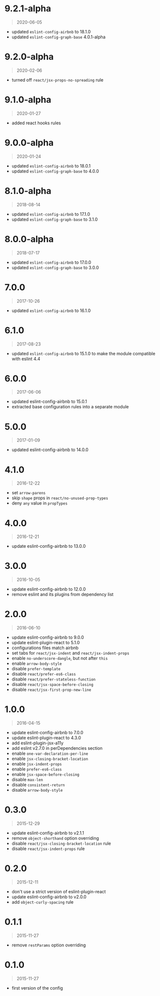 9.2.1-alpha
=====

> 2020-06-05

- updated `eslint-config-airbnb` to 18.1.0
- updated `eslint-config-graph-base` 4.0.1-alpha

9.2.0-alpha
=====

> 2020-02-06

- turned off `react/jsx-props-no-spreading` rule

9.1.0-alpha
=====

> 2020-01-27

- added react hooks rules

9.0.0-alpha
=====

> 2020-01-24

- updated `eslint-config-airbnb` to 18.0.1
- updated `eslint-config-graph-base` to 4.0.0

8.1.0-alpha
=====

> 2018-08-14

- updated `eslint-config-airbnb` to 17.1.0
- updated `eslint-config-graph-base` to 3.1.0

8.0.0-alpha
=====

> 2018-07-17

- updated `eslint-config-airbnb` to 17.0.0
- updated `eslint-config-graph-base` to 3.0.0

7.0.0
=====

> 2017-10-26

- updated `eslint-config-airbnb` to 16.1.0

6.1.0
=====

> 2017-08-23

- updated `eslint-config-airbnb` to 15.1.0 to make the module compatible with eslint 4.4

6.0.0
=====

> 2017-06-06

- updated eslint-config-airbnb to 15.0.1
- extracted base configuration rules into a separate module

5.0.0
=====

> 2017-01-09

- updated eslint-config-airbnb to 14.0.0

4.1.0
=====

> 2016-12-22

- set `arrow-parens`
- skip `shape` props in `react/no-unused-prop-types`
- deny `any` value in `propTypes`

4.0.0
=====

> 2016-12-21

- update eslint-config-airbnb to 13.0.0

3.0.0
=====

> 2016-10-05

- update eslint-config-airbnb to 12.0.0
- remove eslint and its plugins from dependency list

2.0.0
=====

> 2016-06-10

- update eslint-config-airbnb to 9.0.0
- update eslint-plugin-react to 5.1.0
- configurations files match airbnb
- set tabs for `react/jsx-indent` and `react/jsx-indent-props`
- enable `no-underscore-dangle`, but not after `this`
- enable `arrow-body-style`
- disable `prefer-template`
- disable `react/prefer-es6-class`
- disable `react/prefer-stateless-function`
- disable `react/jsx-space-before-closing`
- disable `react/jsx-first-prop-new-line`

1.0.0
=====

> 2016-04-15

- update eslint-config-airbnb to 7.0.0
- update eslint-plugin-react to 4.3.0
- add eslint-plugin-jsx-a11y
- add eslint v2.7.0 in perDependencies section
- enable `one-var-declaration-per-line`
- enable `jsx-closing-bracket-location`
- enable `jsx-indent-props`
- enable `prefer-es6-class`
- enable `jsx-space-before-closing`
- disable `max-len`
- disable `consistent-return`
- disable `arrow-body-style`

0.3.0
=====

> 2015-12-29

- update eslint-config-airbnb to v2.1.1
- remove `object-shorthand` option overriding
- disable `react/jsx-closing-bracket-location` rule
- disable `react/jsx-indent-props` rule

0.2.0
=====

> 2015-12-11

- don't use a strict version of eslint-plugin-react
- update eslint-config-airbnb to v2.0.0
- add `object-curly-spacing` rule

0.1.1
=====

> 2015-11-27

- remove `restParams` option overriding

0.1.0
=====

> 2015-11-27

- first version of the config
